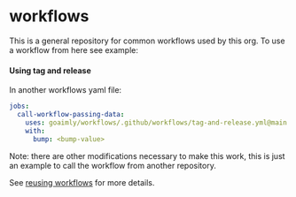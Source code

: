 # workflows

This is a general repository for common workflows used by this org. To use a workflow from here see example:

#### Using tag and release

In another workflows yaml file:

```yaml
jobs:
  call-workflow-passing-data:
    uses: goaimly/workflows/.github/workflows/tag-and-release.yml@main
    with:
      bump: <bump-value>
```

Note: there are other modifications necessary to make this work, this is just an example to call the workflow from another repository.

See [reusing workflows](https://docs.github.com/en/actions/using-workflows/reusing-workflows) for more details.

